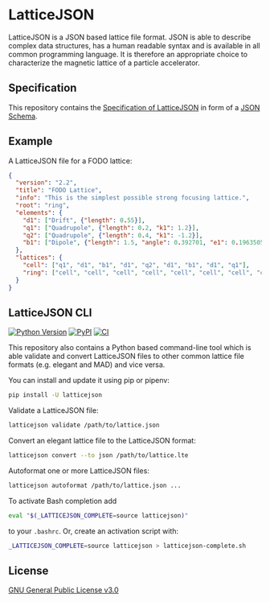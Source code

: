 # LatticeJSON

LatticeJSON is a JSON based lattice file format. JSON is able to describe complex data structures,
has a human readable syntax and is available in all common programming language. It is therefore an
appropriate choice to characterize the magnetic lattice of a particle accelerator.

## Specification

This repository contains the
[Specification of LatticeJSON](https://github.com/andreasfelix/latticejson/blob/master/latticejson/schema.json)
in form of a [JSON Schema](https://json-schema.org).

## Example

A LatticeJSON file for a FODO lattice:

```json
{
  "version": "2.2",
  "title": "FODO Lattice",
  "info": "This is the simplest possible strong focusing lattice.",
  "root": "ring",
  "elements": {
    "d1": ["Drift", {"length": 0.55}],
    "q1": ["Quadrupole", {"length": 0.2, "k1": 1.2}],
    "q2": ["Quadrupole", {"length": 0.4, "k1": -1.2}],
    "b1": ["Dipole", {"length": 1.5, "angle": 0.392701, "e1": 0.1963505, "e2": 0.1963505}]
  },
  "lattices": {
    "cell": ["q1", "d1", "b1", "d1", "q2", "d1", "b1", "d1", "q1"],
    "ring": ["cell", "cell", "cell", "cell", "cell", "cell", "cell", "cell"]
  }
}

```

## LatticeJSON CLI

[![Python Version](https://img.shields.io/pypi/pyversions/latticejson)](https://pypi.org/project/latticejson/)
[![PyPI](https://img.shields.io/pypi/v/latticejson.svg)](https://pypi.org/project/latticejson/)
[![CI](https://github.com/andreasfelix/latticejson/workflows/CI/badge.svg)](https://github.com/andreasfelix/latticejson/actions?query=workflow%3ACI)

This repository also contains a Python based command-line tool which is able validate
and convert LatticeJSON files to other common lattice file formats
(e.g. elegant and MAD) and vice versa.

You can install and update it using pip or pipenv:

```sh
pip install -U latticejson
```

Validate a LatticeJSON file:

```sh
latticejson validate /path/to/lattice.json
```

Convert an elegant lattice file to the LatticeJSON format:

```sh
latticejson convert --to json /path/to/lattice.lte
```

Autoformat one or more LatticeJSON files:

```sh
latticejson autoformat /path/to/lattice.json ...
```

To activate Bash completion add

```sh
eval "$(_LATTICEJSON_COMPLETE=source latticejson)"
```

to your `.bashrc`. Or, create an activation script with:

```sh
_LATTICEJSON_COMPLETE=source latticejson > latticejson-complete.sh
```

## License

[GNU General Public License v3.0](https://github.com/andreasfelix/latticejson/blob/master/LICENSE)
